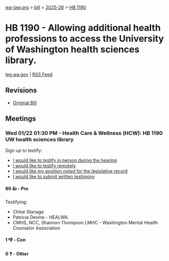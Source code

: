 [wa-law.org](/) > [bill](/bill/) > [2025-26](/bill/2025-26/) > [HB 1190](/bill/2025-26/hb/1190/)

# HB 1190 - Allowing additional health professions to access the University of Washington health sciences library.
[leg.wa.gov](https://app.leg.wa.gov/billsummary?BillNumber=1190&Year=2025&Initiative=false) | [RSS Feed](./rss.xml)

## Revisions
* [Original Bill](1/)

## Meetings
### Wed 01/22 01:30 PM - Health Care & Wellness (HCW): HB 1190 UW health sciences library
Sign up to testify:
* [I would like to testify in person during the hearing](https://app.leg.wa.gov/csi/Testifier/Add?chamber=House&mId=32442&aId=161426&caId=24878&tId=1)
* [I would like to testify remotely](https://app.leg.wa.gov/csi/Testifier/Add?chamber=House&mId=32442&aId=161426&caId=24878&tId=2)
* [I would like my position noted for the legislative record](https://app.leg.wa.gov/csi/Testifier/Add?chamber=House&mId=32442&aId=161426&caId=24878&tId=3)
* [I would like to submit written testimony](https://app.leg.wa.gov/csi/Testifier/Add?chamber=House&mId=32442&aId=161426&caId=24878&tId=4)

#### 89 👍 - Pro
Testifying:
* Chloe Stanage
* Patricia Devine - HEALWA
* CMHS, NCC, Shannon Thompson LMHC - Washington Mental Health Counselor Association

#### 1 👎 - Con

#### 0 ❓ - Other
